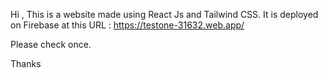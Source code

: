 Hi ,
This is a website made using React Js and Tailwind CSS.
It is deployed on Firebase at this URL : https://testone-31632.web.app/

Please check once.

Thanks
